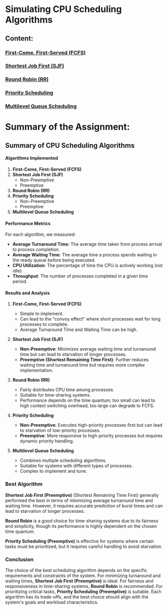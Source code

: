 ﻿# Simulating CPU Scheduling Algorithms

## Content:

### [First-Come, First-Served (FCFS)](./ConsoleApp1/md/FCFS.md)
### [Shortest Job First (SJF)](./ConsoleApp1/md/SJF.md)
### [Round Robin (RR)](./ConsoleApp1/md/RR.md)
### [Priority Scheduling](./ConsoleApp1/md/PriorityScheduling.md)
### [Multilevel Queue Scheduling](./ConsoleApp1/md/MQScheduling.md)

# Summary of the Assignment:

## Summary of CPU Scheduling Algorithms

#### Algorithms Implemented
1. **First-Come, First-Served (FCFS)**
2. **Shortest Job First (SJF)**
   - Non-Preemptive
   - Preemptive
3. **Round Robin (RR)**
4. **Priority Scheduling**
   - Non-Preemptive
   - Preemptive
5. **Multilevel Queue Scheduling**

#### Performance Metrics
For each algorithm, we measured:
- **Average Turnaround Time**: The average time taken from process arrival to process completion.
- **Average Waiting Time**: The average time a process spends waiting in the ready queue before being executed.
- **CPU Utilization**: The percentage of time the CPU is actively working (not idle).
- **Throughput**: The number of processes completed in a given time period.

#### Results and Analysis
1. **First-Come, First-Served (FCFS)**
   - Simple to implement.
   - Can lead to the "convoy effect" where short processes wait for long processes to complete.
   - Average Turnaround Time and Waiting Time can be high.

2. **Shortest Job First (SJF)**
   - **Non-Preemptive**: Minimizes average waiting time and turnaround time but can lead to starvation of longer processes.
   - **Preemptive (Shortest Remaining Time First)**: Further reduces waiting time and turnaround time but requires more complex implementation.

3. **Round Robin (RR)**
   - Fairly distributes CPU time among processes.
   - Suitable for time-sharing systems.
   - Performance depends on the time quantum; too small can lead to high context switching overhead, too large can degrade to FCFS.

4. **Priority Scheduling**
   - **Non-Preemptive**: Executes high-priority processes first but can lead to starvation of low-priority processes.
   - **Preemptive**: More responsive to high-priority processes but requires dynamic priority handling.

5. **Multilevel Queue Scheduling**
   - Combines multiple scheduling algorithms.
   - Suitable for systems with different types of processes.
   - Complex to implement and tune.

### Best Algorithm
**Shortest Job First (Preemptive)** (Shortest Remaining Time First) generally performed the best in terms of minimizing average turnaround time and waiting time. However, it requires accurate prediction of burst times and can lead to starvation of longer processes.

**Round Robin** is a good choice for time-sharing systems due to its fairness and simplicity, though its performance is highly dependent on the chosen time quantum.

**Priority Scheduling (Preemptive)** is effective for systems where certain tasks must be prioritized, but it requires careful handling to avoid starvation.

### Conclusion
The choice of the best scheduling algorithm depends on the specific requirements and constraints of the system. For minimizing turnaround and waiting times, **Shortest Job First (Preemptive)** is ideal. For fairness and responsiveness in time-sharing systems, **Round Robin** is recommended. For prioritizing critical tasks, **Priority Scheduling (Preemptive)** is suitable. Each algorithm has its trade-offs, and the best choice should align with the system's goals and workload characteristics.
